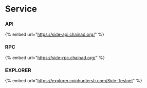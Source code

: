 # Service

### API

{% embed url="https://side-api.chainad.org/" %}

### RPC

{% embed url="https://side-rpc.chainad.org/" %}

### EXPLORER

{% embed url="https://explorer.coinhunterstr.com/Side-Testnet" %}

